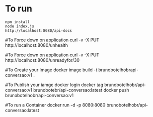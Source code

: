 # To run
    npm install
    node index.js
    http://localhost:8080/api-docs

#To Force down on application
    curl -v -X PUT http://localhost:8080/unhealth

#To Force down on application
    curl -v -X PUT http://localhost:8080/unreadyfor/30

#To Create your Image
    docker image build -t brunobotelhobrapi-conversao:v1 .

#To Publish your iamge
    docker login
    docker tag brunobotelhobr/api-conversao:v1 brunobotebr/api-conversao:latest
    docker push  brunobotelhobr/api-conversao:v1

#To run a Container
    docker run -d -p 8080:8080 brunobotelhobr/api-conversao:latest
